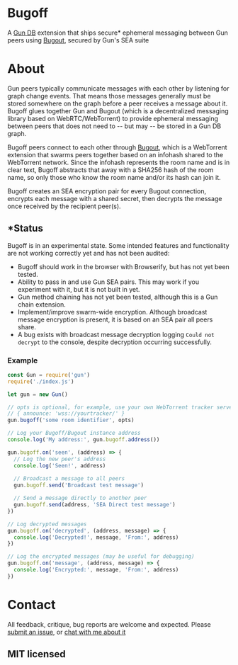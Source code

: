 # Bugoff
A [Gun DB](https://github.com/amark/gun) extension that ships secure* ephemeral messaging between Gun peers using [Bugout](https://github.com/chr15m/bugout), secured by Gun's SEA suite

# About
Gun peers typically communicate messages with each other by listening for graph change events. That means those messages generally must be stored somewhere on the graph before a peer receives a message about it. Bugoff glues together Gun and Bugout (which is a decentralized messaging library based on WebRTC/WebTorrent) to provide ephemeral messaging between peers that does not need to -- but may -- be stored in a Gun DB graph.

Bugoff peers connect to each other through [Bugout](https://github.com/chr15m/bugout), which is a WebTorrent extension that swarms peers together based on an infohash shared to the WebTorrent network. Since the infohash represents the room name and is in clear text, Bugoff abstracts that away with a SHA256 hash of the room name, so only those who know the room name and/or its hash can join it.

Bugoff creates an SEA encryption pair for every Bugout connection, encrypts each message with a shared secret, then decrypts the message once received by the recipient peer(s).

## *Status
Bugoff is in an experimental state. Some intended features and functionality are not working correctly yet and has not been audited:

- Bugoff should work in the browser with Browserify, but has not yet been tested.
- Ability to pass in and use Gun SEA pairs. This may work if you experiment with it, but it is not built in yet.
- Gun method chaining has not yet been tested, although this is a Gun chain extension.
- Implement/improve swarm-wide encryption. Although broadcast message encryption is present, it is based on an SEA pair all peers share.
- A bug exists with broadcast message decryption logging `Could not decrypt` to the console, despite decryption occurring successfully.

### Example
```js
const Gun = require('gun')
require('./index.js')

let gun = new Gun()

// opts is optional, for example, use your own WebTorrent tracker server:
// { announce: 'wss://yourtracker/' }
gun.bugoff('some room identifier', opts)

// Log your Bugoff/Bugout instance address
console.log('My address:', gun.bugoff.address())

gun.bugoff.on('seen', (address) => {
  // Log the new peer's address
  console.log('Seen!', address)
  
  // Broadcast a message to all peers
  gun.bugoff.send('Broadcast test message')

  // Send a message directly to another peer
  gun.bugoff.send(address, 'SEA Direct test message')
})

// Log decrypted messages
gun.bugoff.on('decrypted', (address, message) => {
  console.log('Decrypted!', message, 'From:', address)
})

// Log the encrypted messages (may be useful for debugging)
gun.bugoff.on('message', (address, message) => {
  console.log('Encrypted:', message, 'From:', address)
})
```

# Contact
All feedback, critique, bug reports are welcome and expected. Please [submit an issue](https://github.com/draeder/bugoff/issues), or [chat with me about it](https://chat.gun.eco)

## MIT licensed